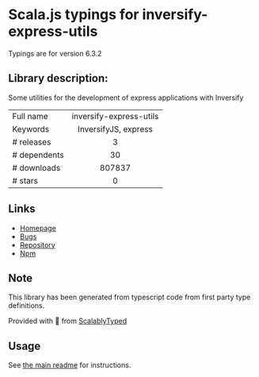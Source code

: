 
# Scala.js typings for inversify-express-utils

Typings are for version 6.3.2

## Library description:
Some utilities for the development of express applications with Inversify

|                    |                 |
| ------------------ | :-------------: |
| Full name          | inversify-express-utils |
| Keywords           | InversifyJS, express |
| # releases         | 3 |
| # dependents       | 30 |
| # downloads        | 807837 |
| # stars            | 0 |

## Links
- [Homepage](https://github.com/inversify/inversify-express-utils#readme)
- [Bugs](https://github.com/inversify/inversify-express-utils/issues)
- [Repository](https://github.com/inversify/inversify-express-utils)
- [Npm](https://www.npmjs.com/package/inversify-express-utils)
    


## Note
This library has been generated from typescript code from first party type definitions.

Provided with :purple_heart: from [ScalablyTyped](https://github.com/oyvindberg/ScalablyTyped)

## Usage
See [the main readme](../../readme.md) for instructions.


